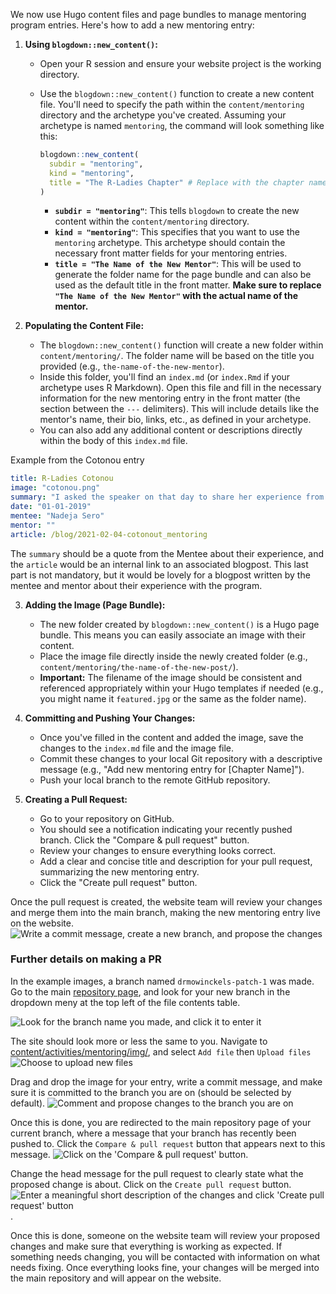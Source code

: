 
We now use Hugo content files and page bundles to manage mentoring program entries. 
Here's how to add a new mentoring entry:

1.  **Using `blogdown::new_content()`:**

    * Open your R session and ensure your website project is the working directory.
    * Use the `blogdown::new_content()` function to create a new content file. You'll need to specify the path within the `content/mentoring` directory and the archetype you've created. Assuming your archetype is named `mentoring`, the command will look something like this:

        ```r
        blogdown::new_content(
          subdir = "mentoring",
          kind = "mentoring",
          title = "The R-Ladies Chapter" # Replace with the chapter name
        )
        ```

        * **`subdir = "mentoring"`**: This tells `blogdown` to create the new content within the `content/mentoring` directory.
        * **`kind = "mentoring"`**: This specifies that you want to use the `mentoring` archetype. This archetype should contain the necessary front matter fields for your mentoring entries.
        * **`title = "The Name of the New Mentor"`**: This will be used to generate the folder name for the page bundle and can also be used as the default title in the front matter. **Make sure to replace `"The Name of the New Mentor"` with the actual name of the mentor.**

2.  **Populating the Content File:**

    * The `blogdown::new_content()` function will create a new folder within `content/mentoring/`. The folder name will be based on the title you provided (e.g., `the-name-of-the-new-mentor`).
    * Inside this folder, you'll find an `index.md` (or `index.Rmd` if your archetype uses R Markdown). Open this file and fill in the necessary information for the new mentoring entry in the front matter (the section between the `---` delimiters). This will include details like the mentor's name, their bio, links, etc., as defined in your archetype.
    * You can also add any additional content or descriptions directly within the body of this `index.md` file.

Example from the Cotonou entry

```yaml
title: R-Ladies Cotonou
image: "cotonou.png"
summary: "I asked the speaker on that day to share her experience from choosing her topic to presenting! She ecstatically shared that and we immediately got volunteers for the next meetup"
date: "01-01-2019"
mentee: "Nadeja Sero"
mentor: ""
article: /blog/2021-02-04-cotonout_mentoring
```

The `summary` should be a quote from the Mentee about their experience, and the `article` would be an internal link to an associated blogpost. 
This last part is not mandatory, but it would be lovely for a blogpost written by the mentee and mentor about their experience with the program.

3.  **Adding the Image (Page Bundle):**

    * The new folder created by `blogdown::new_content()` is a Hugo page bundle. This means you can easily associate an image with their content.
    * Place the image file directly inside the newly created folder (e.g., `content/mentoring/the-name-of-the-new-post/`).
    * **Important:** The filename of the image should be consistent and referenced appropriately within your Hugo templates if needed (e.g., you might name it `featured.jpg` or the same as the folder name).

4.  **Committing and Pushing Your Changes:**

    * Once you've filled in the content and added the image, save the changes to the `index.md` file and the image file.
    * Commit these changes to your local Git repository with a descriptive message (e.g., "Add new mentoring entry for \[Chapter Name]").
    * Push your local branch to the remote GitHub repository.

5.  **Creating a Pull Request:**

    * Go to your repository on GitHub.
    * You should see a notification indicating your recently pushed branch. Click the "Compare & pull request" button.
    * Review your changes to ensure everything looks correct.
    * Add a clear and concise title and description for your pull request, summarizing the new mentoring entry.
    * Click the "Create pull request" button.

Once the pull request is created, the website team will review your changes and merge them into the main branch, making the new mentoring entry live on the website.
![Write a commit message, create a new branch, and propose the changes](https://github.com/rladies/website/blob/main/README_img/mentoring_edit4.png?raw=true)

### Further details on making a PR 

In the example images, a branch named `drmowinckels-patch-1` was made. 
Go to the main [repository page](https://github.com/rladies/website), and look for your new branch in the dropdown meny at the top left of the file contents table.

![Look for the branch name you made, and click it to enter it](https://github.com/rladies/website/blob/main/README_img/mentoring_edit5.png?raw=true)

The site should look more or less the same to you. 
Navigate to [content/activities/mentoring/img/](content/activities/mentoring/img/), and select `Add file` then `Upload files` 
![Choose to upload new files](https://github.com/rladies/website/blob/main/README_img/mentoring_edit6.png?raw=true)

Drag and drop the image for your entry, write a commit message, and make sure it is committed to the branch you are on (should be selected by default).
![Comment and propose changes to the branch you are on](https://github.com/rladies/website/blob/main/README_img/mentoring_edit7.png?raw=true)

Once this is done, you are redirected to the main repository page of your current branch, where a message that your branch has recently been pushed to. 
Click the `Compare & pull request` button that appears next to this message.
![Click on the 'Compare & pull request' button.](https://github.com/rladies/website/blob/main/README_img/mentoring_edit8.png?raw=true)

Change the head message for the pull request to clearly state what the proposed change is about. 
Click on the `Create pull request` button.
![Enter a meaningful short description of the changes and click 'Create pull request' button](https://github.com/rladies/website/blob/main/README_img/mentoring_edit9.png?raw=true).

Once this is done, someone on the website team will review your proposed changes and make sure that everything is working as expected.
If something needs changing, you will be contacted with information on what needs fixing.
Once everything looks fine, your changes will be merged into the main repository and will appear on the website.
